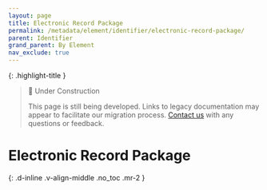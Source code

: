 ```yaml
---
layout: page
title: Electronic Record Package
permalink: /metadata/element/identifier/electronic-record-package/
parent: Identifier
grand_parent: By Element
nav_exclude: true
---
```


{: .highlight-title }
> 🚧 Under Construction
>
> This page is still being developed. Links to legacy documentation may appear to facilitate our migration process. [Contact us](/metadata-documentation/contact/) with any questions or feedback.

# Electronic Record Package
{: .d-inline .v-align-middle .no_toc .mr-2 }